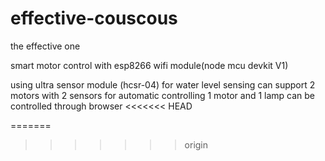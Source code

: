 # effective-couscous
the effective one

smart motor control with esp8266 wifi module(node mcu devkit V1)


using ultra sensor module (hcsr-04)
for water level sensing
can support 2 motors with 2 sensors for automatic controlling
1 motor and 1 lamp can be controlled through browser
<<<<<<< HEAD

=======
>>>>>>> origin
